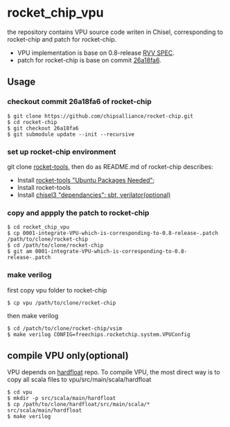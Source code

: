 # rocket_chip_vpu

the repository contains VPU source code writen in Chisel, corresponding to rocket-chip and patch for rocket-chip.
* VPU implementation is base on 0.8-release [RVV SPEC](https://github.com/riscv/riscv-v-spec/releases/tag/0.8).
* patch for rocket-chip is base on commit [26a18fa6](https://github.com/chipsalliance/rocket-chip/tree/26a18fa60e96daa1bfc0229630d25a60d700c0bf).

## Usage
### checkout commit 26a18fa6 of rocket-chip

```
$ git clone https://github.com/chipsalliance/rocket-chip.git
$ cd rocket-chip
$ git checkout 26a18fa6
$ git submodule update --init --recursive
```

### set up rocket-chip environment

git clone [rocket-tools](https://github.com/chipsalliance/rocket-tools), then do as README.md of rocket-chip describes: 
* Install [rocket-tools "Ubuntu Packages Needed"](https://github.com/chipsalliance/rocket-tools/blob/master/README.md); 
* Install rocket-tools
* Install [chisel3 "dependancies": sbt, verilator(optional)](https://github.com/freechipsproject/chisel3/blob/master/SETUP.md)

### copy and appply the patch to rocket-chip

```
$ cd rocket_chip_vpu
$ cp 0001-integrate-VPU-which-is-corresponding-to-0.8-release-.patch /path/to/clone/rocket-chip
$ cd /path/to/clone/rocket-chip
$ git am 0001-integrate-VPU-which-is-corresponding-to-0.8-release-.patch
```

### make verilog
first copy vpu folder to rocket-chip
```
$ cp vpu /path/to/clone/rocket-chip
```

then make verilog
```
$ cd /patch/to/clone/rocket-chip/vsim
$ make verilog CONFIG=freechips.rocketchip.system.VPUConfig
```

## compile VPU only(optional)

VPU depends on [hardfloat](https://github.com/ucb-bar/berkeley-hardfloat) repo. To compile VPU, the most direct way is to copy all scala files to vpu/src/main/scala/hardfloat
```
$ cd vpu
$ mkdir -p src/scala/main/hardfloat
$ cp /path/to/clone/hardfloat/src/main/scala/* src/scala/main/hardfloat
$ make verilog
```

